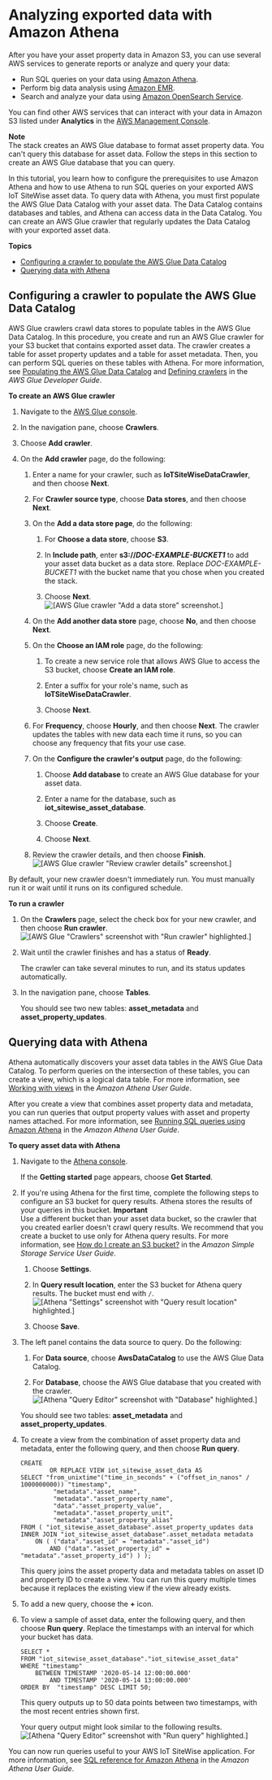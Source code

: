 # Analyzing exported data with Amazon Athena<a name="analyze-exported-asset-data"></a>

After you have your asset property data in Amazon S3, you can use several AWS services to generate reports or analyze and query your data:
+ Run SQL queries on your data using [Amazon Athena](https://docs.aws.amazon.com/athena/latest/ug/)\.
+ Perform big data analysis using [Amazon EMR](https://docs.aws.amazon.com/emr/latest/DeveloperGuide/)\.
+ Search and analyze your data using [Amazon OpenSearch Service](https://docs.aws.amazon.com/opensearch-service/latest/developerguide/)\.

You can find other AWS services that can interact with your data in Amazon S3 listed under **Analytics** in the [AWS Management Console](https://console.aws.amazon.com/)\.

**Note**  
The stack creates an AWS Glue database to format asset property data\. You can't query this database for asset data\. Follow the steps in this section to create an AWS Glue database that you can query\.

In this tutorial, you learn how to configure the prerequisites to use Amazon Athena and how to use Athena to run SQL queries on your exported AWS IoT SiteWise asset data\. To query data with Athena, you must first populate the AWS Glue Data Catalog with your asset data\. The Data Catalog contains databases and tables, and Athena can access data in the Data Catalog\. You can create an AWS Glue crawler that regularly updates the Data Catalog with your exported asset data\.

**Topics**
+ [Configuring a crawler to populate the AWS Glue Data Catalog](#configure-glue-crawler)
+ [Querying data with Athena](#athena-query-data)

## Configuring a crawler to populate the AWS Glue Data Catalog<a name="configure-glue-crawler"></a>

AWS Glue crawlers crawl data stores to populate tables in the AWS Glue Data Catalog\. In this procedure, you create and run an AWS Glue crawler for your S3 bucket that contains exported asset data\. The crawler creates a table for asset property updates and a table for asset metadata\. Then, you can perform SQL queries on these tables with Athena\. For more information, see [Populating the AWS Glue Data Catalog](https://docs.aws.amazon.com/glue/latest/dg/populate-data-catalog.html) and [Defining crawlers](https://docs.aws.amazon.com/glue/latest/dg/add-crawler.html) in the *AWS Glue Developer Guide*\.

**To create an AWS Glue crawler**

1. Navigate to the [AWS Glue console](https://console.aws.amazon.com/glue/)\.

1. In the navigation pane, choose **Crawlers**\.

1. Choose **Add crawler**\.

1. On the **Add crawler** page, do the following:

   1. Enter a name for your crawler, such as **IoTSiteWiseDataCrawler**, and then choose **Next**\.

   1. For **Crawler source type**, choose **Data stores**, and then choose **Next**\.

   1. On the **Add a data store page**, do the following:

      1. For **Choose a data store**, choose **S3**\.

      1. In **Include path**, enter **s3://*DOC\-EXAMPLE\-BUCKET1*** to add your asset data bucket as a data store\. Replace *DOC\-EXAMPLE\-BUCKET1* with the bucket name that you chose when you created the stack\.

      1. Choose **Next**\.  
![\[AWS Glue crawler "Add a data store" screenshot.\]](http://docs.aws.amazon.com/iot-sitewise/latest/userguide/images/glue-crawler-add-data-store-console.png)

   1. On the **Add another data store** page, choose **No**, and then choose **Next**\.

   1. On the **Choose an IAM role** page, do the following:

      1. To create a new service role that allows AWS Glue to access the S3 bucket, choose **Create an IAM role**\.

      1. Enter a suffix for your role's name, such as **IoTSiteWiseDataCrawler**\.

      1. Choose **Next**\.

   1. For **Frequency**, choose **Hourly**, and then choose **Next**\. The crawler updates the tables with new data each time it runs, so you can choose any frequency that fits your use case\.

   1. On the **Configure the crawler's output** page, do the following:

      1. Choose **Add database** to create an AWS Glue database for your asset data\.

      1. Enter a name for the database, such as **iot\_sitewise\_asset\_database**\.

      1. Choose **Create**\.

      1. Choose **Next**\.

   1. Review the crawler details, and then choose **Finish**\.  
![\[AWS Glue crawler "Review crawler details" screenshot.\]](http://docs.aws.amazon.com/iot-sitewise/latest/userguide/images/glue-review-crawler-console.png)

By default, your new crawler doesn't immediately run\. You must manually run it or wait until it runs on its configured schedule\.

**To run a crawler**

1. On the **Crawlers** page, select the check box for your new crawler, and then choose **Run crawler**\.  
![\[AWS Glue "Crawlers" screenshot with "Run crawler" highlighted.\]](http://docs.aws.amazon.com/iot-sitewise/latest/userguide/images/glue-run-crawler-console.png)

1. Wait until the crawler finishes and has a status of **Ready**\.

   The crawler can take several minutes to run, and its status updates automatically\.

1. In the navigation pane, choose **Tables**\.

   You should see two new tables: **asset\_metadata** and **asset\_property\_updates**\.

## Querying data with Athena<a name="athena-query-data"></a>

Athena automatically discovers your asset data tables in the AWS Glue Data Catalog\. To perform queries on the intersection of these tables, you can create a view, which is a logical data table\. For more information, see [Working with views](https://docs.aws.amazon.com/athena/latest/ug/views.html) in the *Amazon Athena User Guide*\.

After you create a view that combines asset property data and metadata, you can run queries that output property values with asset and property names attached\. For more information, see [Running SQL queries using Amazon Athena](https://docs.aws.amazon.com/athena/latest/ug/querying-athena-tables.html) in the *Amazon Athena User Guide*\.

**To query asset data with Athena**

1. Navigate to the [Athena console](https://console.aws.amazon.com/athena/)\.

   If the **Getting started** page appears, choose **Get Started**\.

1. If you're using Athena for the first time, complete the following steps to configure an S3 bucket for query results\. Athena stores the results of your queries in this bucket\.
**Important**  
Use a different bucket than your asset data bucket, so the crawler that you created earlier doesn't crawl query results\. We recommend that you create a bucket to use only for Athena query results\. For more information, see [How do I create an S3 bucket?](https://docs.aws.amazon.com/AmazonS3/latest/user-guide/create-bucket.html) in the *Amazon Simple Storage Service User Guide*\.

   1. Choose **Settings**\.

   1. In **Query result location**, enter the S3 bucket for Athena query results\. The bucket must end with `/`\.  
![\[Athena "Settings" screenshot with "Query result location" highlighted.\]](http://docs.aws.amazon.com/iot-sitewise/latest/userguide/images/athena-configure-query-result-location-console.png)

   1. Choose **Save**\.

1. The left panel contains the data source to query\. Do the following:

   1. For **Data source**, choose **AwsDataCatalog** to use the AWS Glue Data Catalog\.

   1. For **Database**, choose the AWS Glue database that you created with the crawler\.  
![\[Athena "Query Editor" screenshot with "Database" highlighted.\]](http://docs.aws.amazon.com/iot-sitewise/latest/userguide/images/athena-choose-data-source-console.png)

   You should see two tables: **asset\_metadata** and **asset\_property\_updates**\.

1. To create a view from the combination of asset property data and metadata, enter the following query, and then choose **Run query**\.

   ```
   CREATE
           OR REPLACE VIEW iot_sitewise_asset_data AS
   SELECT "from_unixtime"("time_in_seconds" + ("offset_in_nanos" / 1000000000)) "timestamp",
            "metadata"."asset_name",
            "metadata"."asset_property_name",
            "data"."asset_property_value",
            "metadata"."asset_property_unit",
            "metadata"."asset_property_alias"
   FROM ( "iot_sitewise_asset_database".asset_property_updates data
   INNER JOIN "iot_sitewise_asset_database".asset_metadata metadata
       ON ( ("data"."asset_id" = "metadata"."asset_id")
           AND ("data"."asset_property_id" = "metadata"."asset_property_id") ) );
   ```

   This query joins the asset property data and metadata tables on asset ID and property ID to create a view\. You can run this query multiple times because it replaces the existing view if the view already exists\.

1. To add a new query, choose the **\+** icon\.

1. To view a sample of asset data, enter the following query, and then choose **Run query**\. Replace the timestamps with an interval for which your bucket has data\.

   ```
   SELECT *
   FROM "iot_sitewise_asset_database"."iot_sitewise_asset_data"
   WHERE "timestamp"
       BETWEEN TIMESTAMP '2020-05-14 12:00:00.000'
           AND TIMESTAMP '2020-05-14 13:00:00.000'
   ORDER BY  "timestamp" DESC LIMIT 50;
   ```

   This query outputs up to 50 data points between two timestamps, with the most recent entries shown first\.

   Your query output might look similar to the following results\.  
![\[Athena "Query Editor" screenshot with "Run query" highlighted.\]](http://docs.aws.amazon.com/iot-sitewise/latest/userguide/images/athena-run-sample-query-console.png)

You can now run queries useful to your AWS IoT SiteWise application\. For more information, see [SQL reference for Amazon Athena](https://docs.aws.amazon.com/athena/latest/ug/ddl-sql-reference.html) in the *Amazon Athena User Guide*\.